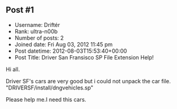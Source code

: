 ## Post #1
- Username: Driftér
- Rank: ultra-n00b
- Number of posts: 2
- Joined date: Fri Aug 03, 2012 11:45 pm
- Post datetime: 2012-08-03T15:53:40+00:00
- Post Title: Driver San Fransisco SP File Extension Help!

Hi all.

Driver SF's cars are very good but i could not unpack the car file. "DRIVERSF/install/dngvehicles.sp"

Please help me.I need this cars.
